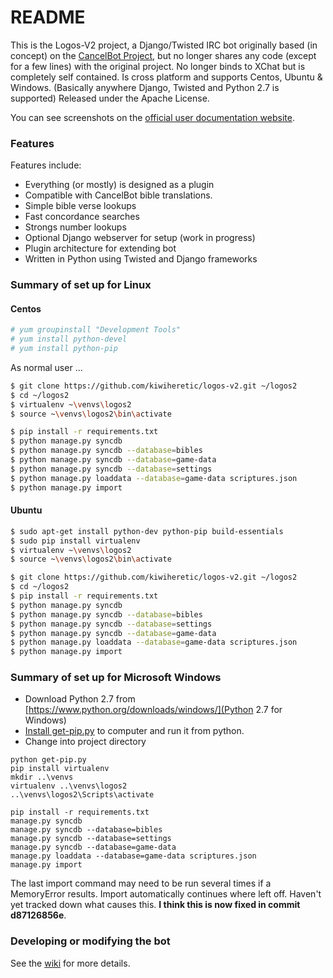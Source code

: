 # README #

This is the Logos-V2 project, a Django/Twisted IRC bot  originally based (in concept) on the  [CancelBot Project](http://cancelbot.sourceforge.net/home.html), but no longer shares any code (except for a few lines) with the original project.  No longer binds to XChat but is completely self contained.  Is cross platform and supports Centos, Ubuntu & Windows.  (Basically anywhere Django, Twisted and Python 2.7 is supported)  Released under the Apache License.

You can see screenshots on the [official user documentation website](https://biblebot.wordpress.com/).

### Features ###

Features include:
  * Everything (or mostly) is designed as a plugin
  * Compatible with CancelBot bible translations.
  * Simple bible verse lookups
  * Fast concordance searches
  * Strongs number lookups
  * Optional Django webserver for setup (work in progress)
  * Plugin architecture for extending bot
  * Written in Python using Twisted and Django frameworks


### Summary of set up for Linux ###

#### Centos ####
```bash
# yum groupinstall "Development Tools"
# yum install python-devel
# yum install python-pip
```

As normal user ...

```bash
$ git clone https://github.com/kiwiheretic/logos-v2.git ~/logos2
$ cd ~/logos2
$ virtualenv ~\venvs\logos2
$ source ~\venvs\logos2\bin\activate

$ pip install -r requirements.txt
$ python manage.py syncdb
$ python manage.py syncdb --database=bibles
$ python manage.py syncdb --database=game-data
$ python manage.py syncdb --database=settings
$ python manage.py loaddata --database=game-data scriptures.json
$ python manage.py import
```

#### Ubuntu ####
```bash
$ sudo apt-get install python-dev python-pip build-essentials
$ sudo pip install virtualenv
$ virtualenv ~\venvs\logos2
$ source ~\venvs\logos2\bin\activate

$ git clone https://github.com/kiwiheretic/logos-v2.git ~/logos2
$ cd ~/logos2
$ pip install -r requirements.txt
$ python manage.py syncdb
$ python manage.py syncdb --database=bibles
$ python manage.py syncdb --database=settings
$ python manage.py syncdb --database=game-data
$ python manage.py loaddata --database=game-data scriptures.json
$ python manage.py import
```

### Summary of set up for Microsoft Windows ###

* Download Python 2.7 from [https://www.python.org/downloads/windows/](Python 2.7 for Windows)  
* [Install get-pip.py](https://bootstrap.pypa.io/get-pip.py) to computer and run it from python. 
* Change into project directory

```
python get-pip.py
pip install virtualenv
mkdir ..\venvs
virtualenv ..\venvs\logos2
..\venvs\logos2\Scripts\activate

pip install -r requirements.txt
manage.py syncdb
manage.py syncdb --database=bibles
manage.py syncdb --database=settings
manage.py syncdb --database=game-data
manage.py loaddata --database=game-data scriptures.json
manage.py import
```

The last import command may need to be run several times if a 
MemoryError results.  Import automatically continues where left off.
Haven't yet tracked down what causes this.  __I think this is now fixed 
in commit d87126856e__.

### Developing or modifying the bot ###

See the [wiki](https://github.com/kiwiheretic/logos-v2/wiki) for more details.


